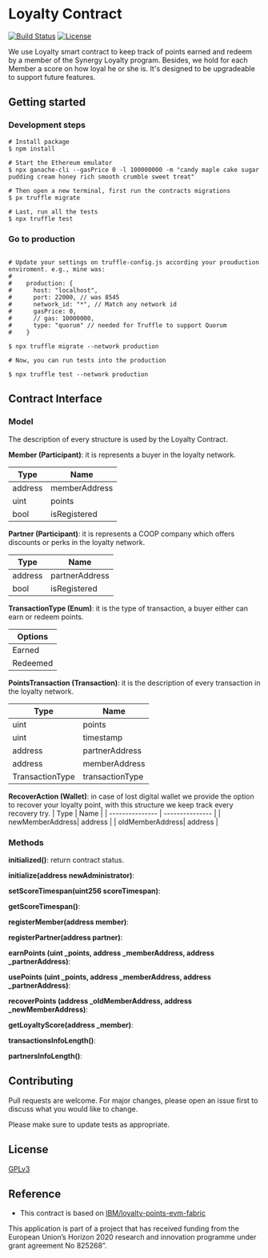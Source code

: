 # Loyalty Contract

[![Build Status](https://travis-ci.org/synergatika/loyalty-contracts.svg?branch=master)](https://travis-ci.org/synergatika/loyalty-contracts)
[![License](https://img.shields.io/badge/license-GPL--3.0-blue.svg?style=flat)](https://raw.githubusercontent.com/synergatika/loyalty-contracts/master/LICENSE)

We use Loyalty smart contract to keep track of points earned and redeem by a member of the Synergy Loyalty program. Besides, we hold for each Member a score on how loyal he or she is.  It's designed to be upgradeable to support future features. 

## Getting started

### Development steps

```
# Install package
$ npm install

# Start the Ethereum emulator
$ npx ganache-cli --gasPrice 0 -l 100000000 -m "candy maple cake sugar pudding cream honey rich smooth crumble sweet treat"

# Then open a new terminal, first run the contracts migrations
$ px truffle migrate

# Last, run all the tests
$ npx truffle test
```

### Go to production 

```

# Update your settings on truffle-config.js according your prouduction enviroment. e.g., mine was: 
# 
#    production: {
#      host: "localhost",
#      port: 22000, // was 8545
#      network_id: "*", // Match any network id
#      gasPrice: 0,
#      // gas: 10000000,
#      type: "quorum" // needed for Truffle to support Quorum
#    }

$ npx truffle migrate --network production

# Now, you can run tests into the production

$ npx truffle test --network production
```

## Contract Interface

### Model

The description of every structure is used by the Loyalty Contract.

**Member (Participant)**: it is represents a buyer in the loyalty network.

| Type    | Name            |
| ------- | --------------- |
| address | memberAddress   |
| uint    | points          |
| bool    | isRegistered    |

**Partner (Participant)**: it is represents a COOP company which offers discounts or perks in the loyalty network.

| Type    | Name            |
| ------- | --------------- |
| address | partnerAddress  |
| bool    | isRegistered    |

**TransactionType (Enum)**: it is the type of transaction, a buyer either can earn or redeem points.

| Options    |
| ---------- | 
| Earned     | 
| Redeemed   | 

**PointsTransaction (Transaction)**: it is the description of every transaction in the loyalty network.

| Type            | Name            |
| --------------- | --------------- |
| uint            | points          |
| uint            | timestamp       |
| address         | partnerAddress  |
| address         | memberAddress   |
| TransactionType | transactionType |

**RecoverAction (Wallet)**: in case of lost digital wallet we provide the option to recover your loyalty point, with this structure we keep track every recovery try.
| Type            | Name            |
| --------------- | --------------- |
| newMemberAddress| address         |
| oldMemberAddress| address         |

### Methods

**initialized()**: return contract status.

**initialize(address newAdministrator)**:

**setScoreTimespan(uint256 scoreTimespan)**:

**getScoreTimespan()**:

**registerMember(address member)**:

**registerPartner(address partner)**:

**earnPoints (uint _points, address _memberAddress, address _partnerAddress)**:

**usePoints (uint _points, address _memberAddress, address _partnerAddress)**:

**recoverPoints (address _oldMemberAddress, address _newMemberAddress)**:

**getLoyaltyScore(address _member)**:

**transactionsInfoLength()**:

**partnersInfoLength()**:

## Contributing
Pull requests are welcome. For major changes, please open an issue first to discuss what you would like to change.

Please make sure to update tests as appropriate.

## License
[GPLv3](https://choosealicense.com/licenses/gpl-3.0/)

## Reference 

* This contract is based on [IBM/loyalty-points-evm-fabric](https://github.com/IBM/loyalty-points-evm-fabric)

This application is part of a project that has received funding from the European Union’s Horizon 2020 research and innovation programme under grant agreement No 825268”.
